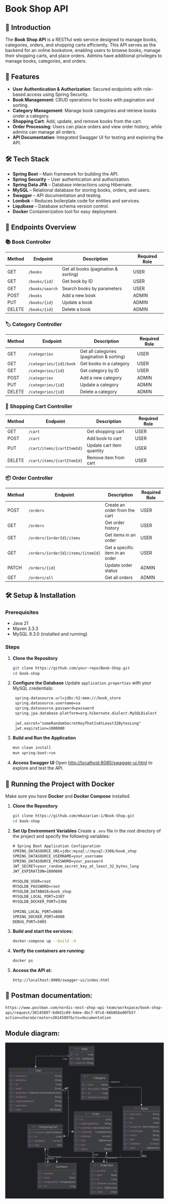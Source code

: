 # Book Shop API

## 📌 Introduction
The **Book Shop API** is a RESTful web service designed to manage books, categories, orders, and shopping carts efficiently. This API serves as the backend for an online bookstore, enabling users to browse books, manage their shopping carts, and place orders. Admins have additional privileges to manage books, categories, and orders.

## 🚀 Features
- **User Authentication & Authorization**: Secured endpoints with role-based access using Spring Security.
- **Book Management**: CRUD operations for books with pagination and sorting.
- **Category Management**: Manage book categories and retrieve books under a category.
- **Shopping Cart**: Add, update, and remove books from the cart.
- **Order Processing**: Users can place orders and view order history, while admins can manage all orders.
- **API Documentation**: Integrated Swagger UI for testing and exploring the API.

## 🛠️ Tech Stack
- **Spring Boot** – Main framework for building the API.
- **Spring Security** – User authentication and authorization.
- **Spring Data JPA** – Database interactions using Hibernate.
- **MySQL** – Relational database for storing books, orders, and users.
- **Swagger** – API documentation and testing.
- **Lombok** – Reduces boilerplate code for entities and services.
- **Liquibase** – Database schema version control.
- **Docker** Containerization tool for easy deployment.

## 📑 Endpoints Overview

### 📚 Book Controller
| Method | Endpoint | Description | Required Role |
|--------|----------|-------------|---------------|
| GET | `/books` | Get all books (pagination & sorting) | USER |
| GET | `/books/{id}` | Get book by ID | USER |
| GET | `/books/search` | Search books by parameters | USER |
| POST | `/books` | Add a new book | ADMIN |
| PUT | `/books/{id}` | Update a book | ADMIN |
| DELETE | `/books/{id}` | Delete a book | ADMIN |

### 🏷️ Category Controller
| Method | Endpoint | Description | Required Role |
|--------|----------|-------------|---------------|
| GET | `/categories` | Get all categories (pagination & sorting) | USER |
| GET | `/categories/{id}/book` | Get books in a category | USER |
| GET | `/categories/{id}` | Get category by ID | USER |
| POST | `/categories` | Add a new category | ADMIN |
| PUT | `/categories/{id}` | Update a category | ADMIN |
| DELETE | `/categories/{id}` | Delete a category | ADMIN |

### 🛒 Shopping Cart Controller
| Method | Endpoint | Description | Required Role |
|--------|----------|-------------|---------------|
| GET | `/cart` | Get shopping cart | USER |
| POST | `/cart` | Add book to cart | USER |
| PUT | `/cart/items/{cartItemId}` | Update cart item quantity | USER |
| DELETE | `/cart/items/{cartItemId}` | Remove item from cart | USER |

### 📦 Order Controller
| Method | Endpoint | Description | Required Role |
|--------|----------|-------------|---------------|
| POST | `/orders` | Create an order from the cart | USER |
| GET | `/orders` | Get order history | USER |
| GET | `/orders/{orderId}/items` | Get items in an order | USER |
| GET | `/orders/{orderId}/items/{itemId}` | Get a specific item in an order | USER |
| PATCH | `/orders/{id}` | Update order status | ADMIN |
| GET | `/orders/all` | Get all orders | ADMIN |

## 🛠️ Setup & Installation
### Prerequisites
- Java 21
- Maven 3.3.3
- MySQL 8.3.0 (installed and running)

### Steps
1. **Clone the Repository**
   ```bash
   git clone https://github.com/your-repo/Book-Shop.git
   cd book-shop
   ```
2. **Configure the Database**
   Update `application.properties` with your MySQL credentials:
   ```properties
    spring.datasource.url=jdbc:h2:mem:///book_store
    spring.datasource.username=sa
    spring.datasource.password=password
    spring.jpa.database-platform=org.hibernate.dialect.MySQLDialect
    
    jwt.secret="someRandomSecretKeyThatIsAtLeast32BytesLong"
    jwt.expiration=1000000
   ```
3. **Build and Run the Application**
   ```bash
   mvn clean install
   mvn spring-boot:run
   ```
4. **Access Swagger UI**
   Open [http://localhost:8080/swagger-ui.html](http://localhost:8080/swagger-ui.html) to explore and test the API.

## 🐳 Running the Project with Docker

Make sure you have **Docker** and **Docker Compose** installed.

1. **Clone the Repository**

   ```bash
   git clone https://github.com/mkazarian-1/Book-Shop.git
   cd book-shop
   ```

2. **Set Up Environment Variables**
   Create a `.env` file in the root directory of the project and specify the following variables:
   ```env
   # Spring Boot Application Configuration
   SPRING_DATASOURCE_URL=jdbc:mysql://mysql:3306/book_shop
   SPRING_DATASOURCE_USERNAME=your_username
   SPRING_DATASOURCE_PASSWORD=your_password
   JWT_SECRET=your_random_secret_key_at_least_32_bytes_long
   JWT_EXPIRATION=1000000

   MYSQLDB_USER=root
   MYSQLDB_PASSWORD=root
   MYSQLDB_DATABASE=book_shop
   MYSQLDB_LOCAL_PORT=3307
   MYSQLDB_DOCKER_PORT=3306
   
   SPRING_LOCAL_PORT=8088
   SPRING_DOCKER_PORT=8080
   DEBUG_PORT=5005
   ```

3. **Build and start the services:**

   ```bash
   docker-compose up --build -d
   ```

4. **Verify the containers are running:**

   ```bash
   docker ps
   ```
   
5. **Access the API at:**

   ```
   http://localhost:8080/swagger-ui/index.html
   ```
   
## 📃 Postman documentation:
   ```
   https://www.postman.com/nordic-nest-shop-api-team/workspace/book-shop-api/request/38145897-6d8d1c09-6dee-4bcf-97c6-66b8bbe00fb5?action=share&creator=38145897&ctx=documentation
   ```

## Module diagram:
![img.png](img.png)